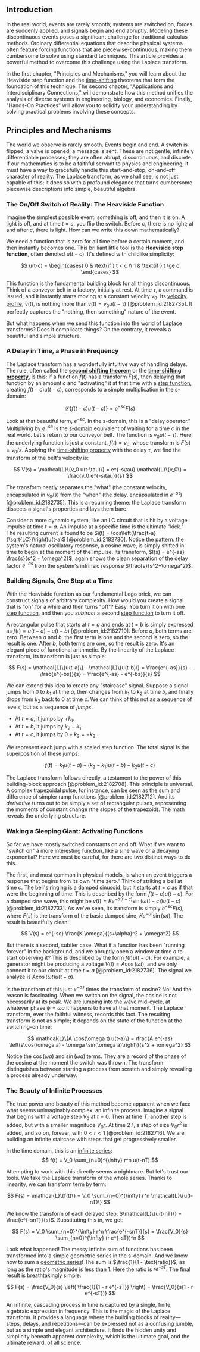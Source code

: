## Introduction
In the real world, events are rarely smooth; systems are switched on, forces are suddenly applied, and signals begin and end abruptly. Modeling these discontinuous events poses a significant challenge for traditional calculus methods. Ordinary differential equations that describe physical systems often feature forcing functions that are piecewise-continuous, making them cumbersome to solve using standard techniques. This article provides a powerful method to overcome this challenge using the Laplace transform.

In the first chapter, "Principles and Mechanisms," you will learn about the Heaviside step function and the [time-shifting](@article_id:261047) theorems that form the foundation of this technique. The second chapter, "Applications and Interdisciplinary Connections," will demonstrate how this method unifies the analysis of diverse systems in engineering, biology, and economics. Finally, "Hands-On Practices" will allow you to solidify your understanding by solving practical problems involving these concepts.

## Principles and Mechanisms

The world we observe is rarely smooth. Events begin and end. A switch is flipped, a valve is opened, a message is sent. These are not gentle, infinitely differentiable processes; they are often abrupt, discontinuous, and discrete. If our mathematics is to be a faithful servant to physics and engineering, it must have a way to gracefully handle this start-and-stop, on-and-off character of reality. The Laplace transform, as we shall see, is not just capable of this; it does so with a profound elegance that turns cumbersome piecewise descriptions into simple, beautiful algebra.

### The On/Off Switch of Reality: The Heaviside Function

Imagine the simplest possible event: something is off, and then it is on. A light is off, and at time $t=c$, you flip the switch. Before $c$, there is no light; at and after $c$, there is light. How can we write this down mathematically?

We need a function that is zero for all time before a certain moment, and then instantly becomes one. This brilliant little tool is the **Heaviside step function**, often denoted $u(t-c)$. It's defined with childlike simplicity:

$$
u(t-c) = \begin{cases} 0 & \text{if } t < c \\ 1 & \text{if } t \ge c \end{cases}
$$

This function is the fundamental building block for all things discontinuous. Think of a conveyor belt in a factory, initially at rest. At time $\tau$, a command is issued, and it instantly starts moving at a constant velocity $v_0$. Its [velocity profile](@article_id:265910), $v(t)$, is nothing more than $v(t) = v_0 u(t-\tau)$ [@problem_id:2182735]. It perfectly captures the "nothing, then something" nature of the event.

But what happens when we send this function into the world of Laplace transforms? Does it complicate things? On the contrary, it reveals a beautiful and simple structure.

### A Delay in Time, a Phase in Frequency

The Laplace transform has a wonderfully intuitive way of handling delays. The rule, often called the **[second shifting theorem](@article_id:171377)** or the **[time-shifting property](@article_id:275173)**, is this: if a function $f(t)$ has a transform $F(s)$, then delaying that function by an amount $c$ and "activating" it at that time with a [step function](@article_id:158430), creating $f(t-c)u(t-c)$, corresponds to a simple multiplication in the s-domain:

$$
\mathcal{L}\{f(t-c)u(t-c)\} = e^{-sc}F(s)
$$

Look at that beautiful term, $e^{-sc}$. In the s-domain, this is a "delay operator." Multiplying by $e^{-sc}$ is the [s-domain](@article_id:260110) equivalent of waiting for a time $c$ in the real world. Let's return to our conveyor belt. The function is $v_0 u(t-\tau)$. Here, the underlying function is just a constant, $f(t) = v_0$, whose transform is $F(s) = v_0/s$. Applying the [time-shifting property](@article_id:275173) with the delay $\tau$, we find the transform of the belt's velocity is:

$$
V(s) = \mathcal{L}\{v_0 u(t-\tau)\} = e^{-s\tau} \mathcal{L}\{v_0\} = \frac{v_0 e^{-s\tau}}{s}
$$

The transform neatly separates the "what" (the constant velocity, encapsulated in $v_0/s$) from the "when" (the delay, encapsulated in $e^{-s\tau}$) [@problem_id:2182735]. This is a recurring theme: the Laplace transform dissects a signal's properties and lays them bare.

Consider a more dynamic system, like an LC circuit that is hit by a voltage impulse at time $t=a$. An impulse at a specific time is the ultimate "kick." The resulting current is found to be $i(t) = \cos\left(\frac{t-a}{\sqrt{LC}}\right)u(t-a)$ [@problem_id:2182730]. Notice the pattern: the system's natural oscillatory response, a cosine wave, is simply shifted in time to begin at the moment of the impulse. Its transform, $I(s) = e^{-as} \frac{s}{s^2 + \omega^2}$, again shows the clean separation of the delay factor $e^{-as}$ from the system's intrinsic response $\frac{s}{s^2+\omega^2}$.

### Building Signals, One Step at a Time

With the Heaviside function as our fundamental Lego brick, we can construct signals of arbitrary complexity. How would you create a signal that is "on" for a while and then turns "off"? Easy. You turn it on with one [step function](@article_id:158430), and then you *subtract* a second [step function](@article_id:158430) to turn it off.

A rectangular pulse that starts at $t=a$ and ends at $t=b$ is simply expressed as $f(t) = u(t-a) - u(t-b)$ [@problem_id:2182710]. Before $a$, both terms are zero. Between $a$ and $b$, the first term is one and the second is zero, so the result is one. After $b$, both terms are one, so the result is zero. It's an elegant piece of functional arithmetic. By the linearity of the Laplace transform, its transform is just as simple:

$$
F(s) = \mathcal{L}\{u(t-a)\} - \mathcal{L}\{u(t-b)\} = \frac{e^{-as}}{s} - \frac{e^{-bs}}{s} = \frac{e^{-as} - e^{-bs}}{s}
$$

We can extend this idea to create any "staircase" signal. Suppose a signal jumps from 0 to $k_1$ at time $a$, then changes from $k_1$ to $k_2$ at time $b$, and finally drops from $k_2$ back to 0 at time $c$. We can think of this not as a sequence of levels, but as a sequence of *jumps*.
- At $t=a$, it jumps by $+k_1$.
- At $t=b$, it jumps by $k_2 - k_1$.
- At $t=c$, it jumps by $0 - k_2 = -k_2$.

We represent each jump with a scaled step function. The total signal is the superposition of these jumps:

$$
f(t) = k_1 u(t-a) + (k_2 - k_1) u(t-b) - k_2 u(t-c)
$$

The Laplace transform follows directly, a testament to the power of this building-block approach [@problem_id:2182708]. This principle is universal. A complex trapezoidal pulse, for instance, can be seen as the sum and difference of simpler ramp functions [@problem_id:2182712]. And its *derivative* turns out to be simply a set of rectangular pulses, representing the moments of constant change (the slopes of the trapezoid). The math reveals the underlying structure.

### Waking a Sleeping Giant: Activating Functions

So far we have mostly switched constants on and off. What if we want to "switch on" a more interesting function, like a sine wave or a decaying exponential? Here we must be careful, for there are two distinct ways to do this.

The first, and most common in physical models, is when an event triggers a response that begins from its own "time zero." Think of striking a bell at time $c$. The bell's ringing is a damped sinusoid, but it starts at $t=c$ as if that were the beginning of time. This is described by the form $f(t-c)u(t-c)$. For a damped sine wave, this might be $v(t) = K e^{-\alpha(t-c)} \sin(\omega(t-c)) u(t-c)$ [@problem_id:2182733]. As we've seen, its transform is simply $e^{-sc}F(s)$, where $F(s)$ is the transform of the basic damped sine, $K e^{-\alpha t} \sin(\omega t)$. The result is beautifully clean:

$$
V(s) = e^{-sc} \frac{K \omega}{(s+\alpha)^2 + \omega^2}
$$

But there is a second, subtler case. What if a function has been "running forever" in the background, and we abruptly open a window at time $a$ to start observing it? This is described by the form $f(t)u(t-a)$. For example, a generator might be producing a voltage $V(t) = A \cos(\omega t)$, and we only connect it to our circuit at time $t=a$ [@problem_id:2182736]. The signal we analyze is $A \cos(\omega t) u(t-a)$.

Is the transform of this just $e^{-as}$ times the transform of cosine? No! And the reason is fascinating. When we switch on the signal, the cosine is not necessarily at its peak. We are jumping into the wave mid-cycle, at whatever phase $\phi = \omega a$ it happens to have at that moment. The Laplace transform, ever the faithful witness, records this fact. The resulting transform is not as simple; it depends on the state of the function at the switching-on time:

$$
\mathcal{L}\{A \cos(\omega t) u(t-a)\} = \frac{A e^{-as} \left(s\cos(\omega a) - \omega \sin(\omega a)\right)}{s^2 + \omega^2}
$$

Notice the $\cos(\omega a)$ and $\sin(\omega a)$ terms. They are a record of the phase of the cosine at the moment the switch was thrown. The transform distinguishes between starting a process from scratch and simply revealing a process already underway.

### The Beauty of Infinite Processes

The true power and beauty of this method become apparent when we face what seems unimaginably complex: an infinite process. Imagine a signal that begins with a voltage step $V_0$ at $t=0$. Then at time $T$, another step is added, but with a smaller magnitude $V_0 r$. At time $2T$, a step of size $V_0 r^2$ is added, and so on, forever, with $0 < r < 1$ [@problem_id:2182716]. We are building an infinite staircase with steps that get progressively smaller.

In the time domain, this is an [infinite series](@article_id:142872):
$$
f(t) = V_0 \sum_{n=0}^{\infty} r^n u(t-nT)
$$

Attempting to work with this directly seems a nightmare. But let's trust our tools. We take the Laplace transform of the whole series. Thanks to linearity, we can transform term by term:

$$
F(s) = \mathcal{L}\{f(t)\} = V_0 \sum_{n=0}^{\infty} r^n \mathcal{L}\{u(t-nT)\}
$$

We know the transform of each delayed step: $\mathcal{L}\{u(t-nT)\} = \frac{e^{-snT}}{s}$. Substituting this in, we get:

$$
F(s) = V_0 \sum_{n=0}^{\infty} r^n \frac{e^{-snT}}{s} = \frac{V_0}{s} \sum_{n=0}^{\infty} (r e^{-sT})^n
$$

Look what happened! The messy infinite sum of functions has been transformed into a simple geometric series in the s-domain. And we know how to sum a [geometric series](@article_id:157996)! The sum is $\frac{1}{1 - \text{ratio}}$, as long as the ratio's magnitude is less than 1. Here the ratio is $r e^{-sT}$. The final result is breathtakingly simple:

$$
F(s) = \frac{V_0}{s} \left( \frac{1}{1 - r e^{-sT}} \right) = \frac{V_0}{s(1 - r e^{-sT})}
$$

An infinite, cascading process in time is captured by a single, finite, algebraic expression in frequency. This is the magic of the Laplace transform. It provides a language where the building blocks of reality—steps, delays, and repetitions—can be expressed not as a confusing jumble, but as a simple and elegant architecture. It finds the hidden unity and simplicity beneath apparent complexity, which is the ultimate goal, and the ultimate reward, of all science.